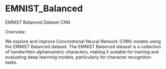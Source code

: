 # EMNIST_Balanced

EMNIST Balanced Dataset CNN 

Overview:

We explore and improve Convolutional Neural Network (CNN) models using the EMNIST Balanced dataset. The EMNIST Balanced dataset is a collection of handwritten alphanumeric characters, making it suitable for training and evaluating deep learninig models, particularly for character recognition tasks.

